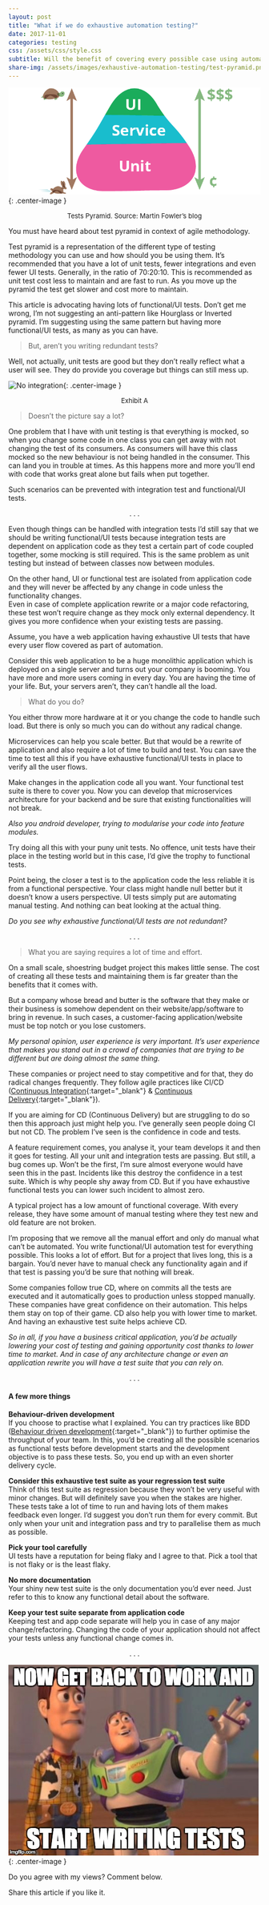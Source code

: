 ```yaml
---
layout: post
title: "What if we do exhaustive automation testing?"
date: 2017-11-01
categories: testing
css: /assets/css/style.css
subtitle: Will the benefit of covering every possible case using automation tests justify the cost of maintaining such test suites?
share-img: /assets/images/exhaustive-automation-testing/test-pyramid.png
---
```

![Tests Pyramid. Source: Martin Fowler’s blog](/assets/images/exhaustive-automation-testing/test-pyramid.png){: .center-image }
<p align="center" style="font-size:13px">Tests Pyramid. Source: Martin Fowler’s blog</p>

You must have heard about test pyramid in context of agile methodology.

Test pyramid is a representation of the different type of testing methodology you can use and how should you be using them. It’s recommended that you have a lot of unit tests, fewer integrations and even fewer UI tests. Generally, in the ratio of 70:20:10. This is recommended as unit test cost less to maintain and are fast to run. As you move up the pyramid the test get slower and cost more to maintain.

This article is advocating having lots of functional/UI tests. Don’t get me wrong, I’m not suggesting an anti-pattern like Hourglass or Inverted pyramid.  I’m suggesting using the same pattern but having more functional/UI tests, as many as you can have.

>But, aren’t you writing redundant tests?

Well, not actually, unit tests are good but they don’t really reflect what a user will see. They do provide you coverage but things can still mess up.

![No integration](/assets/images/exhaustive-automation-testing/no_integration_test.gif){: .center-image }
<p align="center" style="font-size:13px">Exhibit A</p>

>Doesn’t the picture say a lot?

One problem that I have with unit testing is that everything is mocked, so when you change some code in one class you can get away with not changing the test of its consumers. As consumers will have this class mocked so the new behaviour is not being handled in the consumer. This can land you in trouble at times. As this happens more and more you’ll end with code that works great alone but fails when put together.

Such scenarios can be prevented with integration test and functional/UI tests.

<p align="center">. . .</p>

Even though things can be handled with integration tests I’d still say that we should be writing functional/UI tests because integration tests are dependent on application code as they test a certain part of code coupled together, some mocking is still required. This is the same problem as unit testing but instead of between classes now between modules.

On the other hand, UI or functional test are isolated from application code and they will never be affected by any change in code unless the functionality changes.  
Even in case of complete application rewrite or a major code refactoring, these test won’t require change as they mock only external dependency. It gives you more confidence when your existing tests are passing.

Assume, you have a web application having exhaustive UI tests that have every user flow covered as part of automation.

Consider this web application to be a huge monolithic application which is deployed on a single server and turns out your company is booming. You have more and more users coming in every day. You are having the time of your life. But, your servers aren’t, they can’t handle all the load.

>What do you do?

You either throw more hardware at it or you change the code to handle such load. But there is only so much you can do without any radical change.

Microservices can help you scale better. But that would be a rewrite of application and also require a lot of time to build and test. You can save the time to test all this if you have exhaustive functional/UI tests in place to verify all the user flows.

Make changes in the application code all you want. Your functional test suite is there to cover you. Now you can develop that microservices architecture for your backend and be sure that existing functionalities will not break.

*Also you android developer, trying to modularise your code into feature modules.*

Try doing all this with your puny unit tests. No offence, unit tests have their place in the testing world but in this case, I’d give the trophy to functional tests.

Point being, the closer a test is to the application code the less reliable it is from a functional perspective. Your class might handle null better but it doesn’t know a users perspective. UI tests simply put are automating manual testing. And nothing can beat looking at the actual thing.

*Do you see why exhaustive functional/UI tests are not redundant?*

 <p align="center">. . .</p>

>What you are saying requires a lot of time and effort.

On a small scale, shoestring budget project this makes little sense. The cost of creating all these tests and maintaining them is far greater than the benefits that it comes with.

But a company whose bread and butter is the software that they make or their business is somehow dependent on their website/app/software to bring in revenue. In such cases, a customer-facing application/website must be top notch or you lose customers.

*My personal opinion, user experience is very important. It’s user experience that makes you stand out in a crowd of companies that are trying to be different but are doing almost the same thing.*

These companies or project need to stay competitive and for that, they do radical changes frequently. They follow agile practices like CI/CD ([Continuous Integration](https://en.wikipedia.org/wiki/Continuous_integration){:target="_blank"} & [Continuous Delivery](https://en.wikipedia.org/wiki/Continuous_delivery){:target="_blank"}).

If you are aiming for CD (Continuous Delivery) but are struggling to do so then this approach just might help you. I’ve generally seen people doing CI but not CD. The problem I’ve seen is the confidence in code and tests.

A feature requirement comes, you analyse it, your team develops it and then it goes for testing. All your unit and integration tests are passing. But still, a bug comes up. Won’t be the first, I’m sure almost everyone would have seen this in the past. Incidents like this destroy the confidence in a test suite. Which is why people shy away from CD. But if you have exhaustive functional tests you can lower such incident to almost zero.

A typical project has a low amount of functional coverage. With every release, they have some amount of manual testing where they test new and old feature are not broken.

I’m proposing that we remove all the manual effort and only do manual what can’t be automated. You write functional/UI automation test for everything possible. This looks a lot of effort. But for a project that lives long, this is a bargain. You’d never have to manual check any functionality again and if that test is passing you’d be sure that nothing will break.

Some companies follow true CD, where on commits all the tests are executed and it automatically goes to production unless stopped manually. These companies have great confidence on their automation. This helps them stay on top of their game. CD also help you with lower  time to market. And having an exhaustive test suite helps achieve CD.

*So in all, if you have a business critical application, you’d be actually lowering your cost of testing and gaining opportunity cost thanks to lower time to market. And in case of any architecture change or even an application rewrite you will have a test suite that you can rely on.*

<p align="center">. . .</p>

#### A few more things
**Behaviour-driven development**  
If you choose to practise what I explained. You can try practices like BDD ([Behaviour driven development](https://en.wikipedia.org/wiki/Behavior-driven_development){:target="_blank"}) to further optimise the throughput of your team. In this, you’d be creating all the possible scenarios as functional tests before development starts and the development objective is to pass these tests. So, you end up with an even shorter delivery cycle.

**Consider this exhaustive test suite as your regression test suite**  
Think of this test suite as regression because they won’t be very useful with minor changes. But will definitely save you when the stakes are higher. These tests take a lot of time to run and having lots of them makes feedback even longer. I’d suggest you don’t run them for every commit. But only when your unit and integration pass and try to parallelise them as much as possible.

**Pick your tool carefully**  
UI tests have a reputation for being flaky and I agree to that. Pick a tool that is not flaky or is the least flaky.

**No more documentation**  
Your shiny new  test suite is the only documentation you’d ever need. Just refer to this to know any functional detail about the software.

**Keep your test suite separate from application code**  
Keeping test and app code separate will help you in case of any major change/refactoring. Changing the code of your application should not affect your tests unless any functional change comes in.

<p align="center">. . .</p>

![Now get back to work and start writing tests](/assets/images/exhaustive-automation-testing/getbacktotests.jpg){: .center-image }

Do you agree with my views? Comment below.

Share this article if you like it.